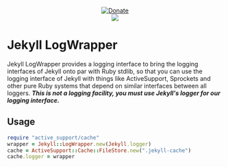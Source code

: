<p align=center>
  <a href=https://goo.gl/BhrgjW>
    <img src=https://envygeeks.io/badges/paypal-large_1.png alt=Donate>
  </a>
  <br>
  <a href=https://travis-ci.org/envygeeks/jekyll-log-wrapper>
    <img src="https://travis-ci.org/envygeeks/jekyll-log-wrapper.svg?branch=master">
  </a>
</div>

# Jekyll LogWrapper

Jekyll LogWrapper provides a logging interface to bring the logging interfaces of Jekyll onto par with Ruby stdlib, so that you can use the logging interface of Jekyll with things like ActiveSupport, Sprockets and other pure Ruby systems that depend on similar interfaces between all loggers.  ***This is not a logging facility, you must use Jekyll's logger for our logging interface.***

## Usage

```ruby
require "active_support/cache"
wrapper = Jekyll::LogWrapper.new(Jekyll.logger)
cache = ActiveSupport::Cache::FileStore.new(".jekyll-cache")
cache.logger = wrapper
```
